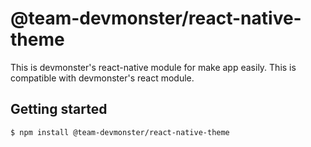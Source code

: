 # @team-devmonster/react-native-theme
This is devmonster's react-native module for make app easily. This is compatible with devmonster's react module.

## Getting started

`$ npm install @team-devmonster/react-native-theme`